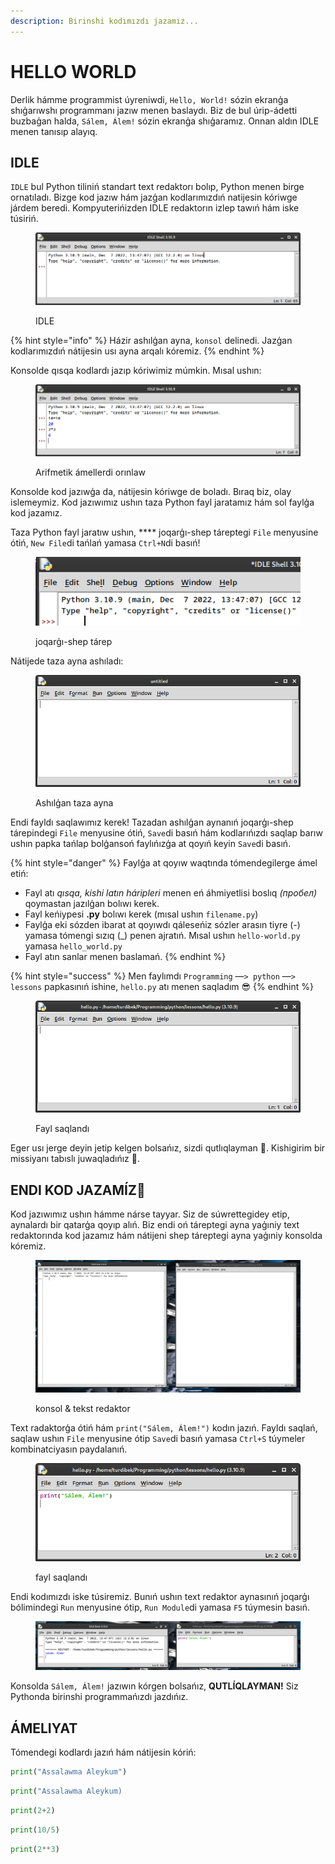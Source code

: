 ```yaml
---
description: Birinshi kodımızdı jazamız...
---
```


# HELLO WORLD

Derlik hámme programmist úyreniwdi, `Hello, World!` sózin ekranģa shıģarıwshı programmanı jazıw menen baslaydı. Biz de bul úrip-ádetti buzbaģan halda, `Sálem, Álem!` sózin ekranģa shıģaramız. Onnan aldın IDLE menen tanısıp alayıq.

## IDLE

`IDLE` bul Python tiliniń standart text redaktorı bolıp, Python menen birge ornatıladı. Bizge kod jazıw hám jazģan kodlarımızdıń natijesin kóriwge járdem beredi. Kompyuterińizden IDLE redaktorın izlep tawıń hám iske túsiriń.

<figure><img src="../../../.gitbook/assets/image (2) (1).png" alt=""><figcaption><p>IDLE</p></figcaption></figure>

{% hint style="info" %}
Házir ashılģan ayna, `konsol` delinedi. Jazģan kodlarımızdıń nátijesin usı ayna arqalı kóremiz.
{% endhint %}

Konsolde qısqa kodlardı jazıp kóriwimiz múmkin. Mısal ushın:

<figure><img src="../../../.gitbook/assets/image (1) (2).png" alt=""><figcaption><p>Arifmetik ámellerdi orınlaw</p></figcaption></figure>

Konsolde kod jazıwģa da, nátijesin kóriwge de boladı. Bıraq biz, olay islemeymiz. Kod jazıwımız ushın taza Python fayl jaratamız hám sol faylģa kod jazamız.

Taza Python fayl jaratıw ushın, \*\*\*\* joqarģı-shep táreptegi `File` menyusine ótiń, `New File`di tańlań yamasa `Ctrl+N`di basıń!

<figure><img src="../../../.gitbook/assets/image (8).png" alt=""><figcaption><p>joqarģı-shep tárep</p></figcaption></figure>

Nátijede taza ayna ashıladı:

<figure><img src="../../../.gitbook/assets/image (7) (1).png" alt=""><figcaption><p>Ashılģan taza ayna</p></figcaption></figure>

Endi fayldı saqlawımız kerek! Tazadan ashılģan aynanıń joqarģı-shep tárepindegi `File` menyusine ótiń, `Save`di basıń hám kodlarıńızdı saqlap barıw ushın papka tańlap bolģansoń faylıńızģa at qoyıń keyin `Save`di basıń.

{% hint style="danger" %}
Faylģa at qoyıw waqtında tómendegilerge ámel etiń:

* Fayl atı _qısqa, kishi latın háripleri_ menen eń áhmiyetlisi boslıq _(пробел)_ qoymastan jazılģan bolıwı kerek.
* Fayl keńiypesi **.py** bolıwı kerek (mısal ushın `filename.py`)
* Faylģa eki sózden ibarat at qoyıwdı qáleseńiz sózler arasın tiyre (-) yamasa tómengi sızıq (\_) penen ajratıń. Mısal ushın `hello-world.py` yamasa `hello_world.py`
* Fayl atın sanlar menen baslamań.
{% endhint %}

{% hint style="success" %}
Men faylımdı `Programming` —`> python` —`> lessons` papkasınıń ishine, `hello.py` atı menen saqladım 😎
{% endhint %}

<figure><img src="../../../.gitbook/assets/image (9).png" alt=""><figcaption><p>Fayl saqlandı</p></figcaption></figure>

Eger usı jerge deyin jetip kelgen bolsańız, sizdi qutlıqlayman 👏. Kishigirim bir missiyanı tabıslı juwaqladıńız 🎉.

## ENDI KOD JAZAMÍZ🥳 <a href="#endi-kod-jazamiz" id="endi-kod-jazamiz"></a>

Kod jazıwımız ushın hámme nárse tayyar. Siz de súwrettegidey etip, aynalardı bir qatarģa qoyıp alıń. Biz endi oń táreptegi ayna yaģıniy text redaktorında kod jazamız hám nátijeni shep táreptegi ayna yaģıniy konsolda kóremiz.

<figure><img src="../../../.gitbook/assets/image (4) (2).png" alt=""><figcaption><p>konsol &#x26; tekst redaktor</p></figcaption></figure>

Text radaktorģa ótiń hám `print("Sálem, Álem!")` kodın jazıń. Fayldı saqlań, saqlaw ushın `File` menyusine ótip `Save`di basıń yamasa `Ctrl+S` túymeler kombinatciyasın paydalanıń.

<figure><img src="../../../.gitbook/assets/image (5) (2).png" alt=""><figcaption><p>fayl saqlandı</p></figcaption></figure>

Endi kodımızdı iske túsiremiz. Bunıń ushın text redaktor aynasınıń joqarģı bólimindegi `Run` menyusine ótip, `Run Module`di yamasa `F5` túymesin basıń.

<figure><img src="../../../.gitbook/assets/image (2) (3).png" alt=""><figcaption></figcaption></figure>

Konsolda `Sálem, Álem!` jazıwın kórgen bolsańız, **QUTLÍQLAYMAN!** Siz Pythonda birinshi programmańızdı jazdıńız.

## ÁMELIYAT

Tómendegi kodlardı jazıń hám nátijesin kóriń:

```python
print("Assalawma Aleykum")
```

```python
print("Assalawma Aleykum)
```

```python
print(2+2)
```

```python
print(10/5)
```

```python
print(2**3)
```
